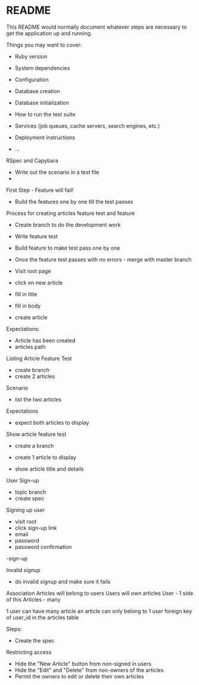 # README

This README would normally document whatever steps are necessary to get the
application up and running.

Things you may want to cover:

* Ruby version

* System dependencies

* Configuration

* Database creation

* Database initialization

* How to run the test suite

* Services (job queues, cache servers, search engines, etc.)

* Deployment instructions

* ...


RSpec and Capybara

- Write out the scenario in a test file
-

First Step - Feature will fail!

- Build the features one by one till the test passes


Process for creating articles feature test and feature

- Create branch to do the development work
- Write feature test
- Build feature to make test pass one by one
- Once the feature test passes with no errors - merge with master branch

- Visit root page
- click on new article
- fill in title
- fill in body
- create article

Expectations:
- Article has been created
- articles path



Listing Article Feature Test
- create branch
- create 2 articles

Scenario
- list the two articles

Expectations
- expect both articles to display


Show article feature test
- create a branch
- create 1 article to display

- show article title and details


User Sign-up
- topic branch
- create spec

Signing up user
- visit root
- click sign-up link
- email
- password
- password confirmation

-sign-up

Invalid signup
- do invalid signup and make sure it fails


Association
Articles will belong to users
Users will own articles
User - 1 side of this
Articles - many

1 user can have many article
an article can only belong to 1 user
foreign key of user_id in the articles table

Steps:
- Create the spec


Restricting access
- Hide the "New Article" button from non-signed in users
- Hide the "Edit" and "Delete" from non-owners of the articles
- Permit the owners to edit or delete their own articles